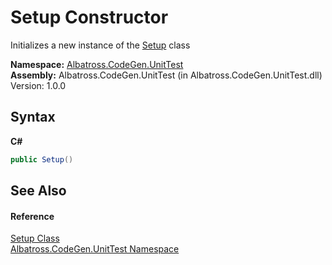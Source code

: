 # Setup Constructor 
 

Initializes a new instance of the <a href="T_Albatross_CodeGen_UnitTest_Setup.md">Setup</a> class

**Namespace:**&nbsp;<a href="N_Albatross_CodeGen_UnitTest.md">Albatross.CodeGen.UnitTest</a><br />**Assembly:**&nbsp;Albatross.CodeGen.UnitTest (in Albatross.CodeGen.UnitTest.dll) Version: 1.0.0

## Syntax

**C#**<br />
``` C#
public Setup()
```


## See Also


#### Reference
<a href="T_Albatross_CodeGen_UnitTest_Setup.md">Setup Class</a><br /><a href="N_Albatross_CodeGen_UnitTest.md">Albatross.CodeGen.UnitTest Namespace</a><br />